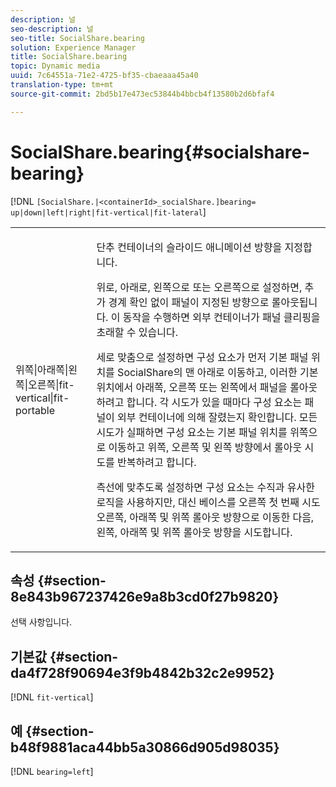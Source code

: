 ```yaml
---
description: 널
seo-description: 널
seo-title: SocialShare.bearing
solution: Experience Manager
title: SocialShare.bearing
topic: Dynamic media
uuid: 7c64551a-71e2-4725-bf35-cbaeaaa45a40
translation-type: tm+mt
source-git-commit: 2bd5b17e473ec53844b4bbcb4f13580b2d6bfaf4

---
```



# SocialShare.bearing{#socialshare-bearing}

[!DNL `[SocialShare.|<containerId>_socialShare.]bearing= up|down|left|right|fit-vertical|fit-lateral`]

<table id="table_0002BE81371D4E16A56FBEDD13FDF3C2"> 
 <tbody> 
  <tr> 
   <td colname="col1"> <p> <span class="codeph"> 위쪽|아래쪽|왼쪽|오른쪽|fit-vertical|fit-portable </span> </p> </td> 
   <td colname="col2"> <p> 단추 컨테이너의 슬라이드 애니메이션 방향을 지정합니다. </p> <p> 위로, <span class="codeph"> 아래로, </span>왼쪽으로 <span class="codeph"> 또는 </span>오른쪽으로 설정하면, 추가 경계 확인 <span class="codeph"> </span><span class="codeph"> </span>없이 패널이 지정된 방향으로 롤아웃됩니다. 이 동작을 수행하면 외부 컨테이너가 패널 클리핑을 초래할 수 있습니다. </p> <p>세로 <span class="codeph"> </span>맞춤으로 설정하면 구성 요소가 먼저 기본 패널 위치를 SocialShare의 맨 아래로 이동하고, 이러한 기본 위치에서 아래쪽, 오른쪽 또는 왼쪽에서 패널을 롤아웃하려고 합니다. 각 시도가 있을 때마다 구성 요소는 패널이 외부 컨테이너에 의해 잘렸는지 확인합니다. 모든 시도가 실패하면 구성 요소는 기본 패널 위치를 위쪽으로 이동하고 위쪽, 오른쪽 및 왼쪽 방향에서 롤아웃 시도를 반복하려고 합니다. </p> <p>측선에 <span class="codeph"> 맞추도록 설정하면 구성 요소는 수직과 유사한 로직을 </span>사용하지만, 대신 베이스를 오른쪽 첫 번째 시도 오른쪽, 아래쪽 및 위쪽 롤아웃 방향으로 이동한 다음, 왼쪽, 아래쪽 및 위쪽 롤아웃 방향을 시도합니다. </p> </td> 
  </tr> 
 </tbody> 
</table>

## 속성 {#section-8e843b967237426e9a8b3cd0f27b9820}

선택 사항입니다.

## 기본값 {#section-da4f728f90694e3f9b4842b32c2e9952}

[!DNL `fit-vertical`]

## 예 {#section-b48f9881aca44bb5a30866d905d98035}

[!DNL `bearing=left`]
